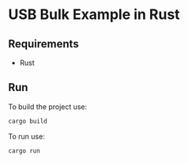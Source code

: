 # USB Bulk Example in Rust

## Requirements

- Rust

## Run

To build the project use:
```bash
cargo build
```

To run use:

```bash
cargo run
```
